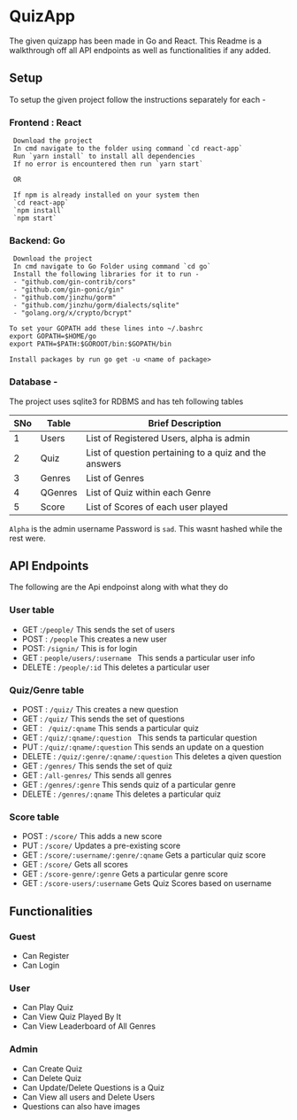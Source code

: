 # QuizApp
The given quizapp has been made in Go and React. This Readme is a walkthrough off all API endpoints as well as functionalities if any added.

## Setup
To setup the given project follow the instructions separately for each - 

### Frontend : React 
     Download the project
     In cmd navigate to the folder using command `cd react-app`
     Run `yarn install` to install all dependencies
     If no error is encountered then run `yarn start`
     
     OR
     
     If npm is already installed on your system then
     `cd react-app`
     `npm install`
     `npm start`
     
     
### Backend: Go
     Download the project
     In cmd navigate to Go Folder using command `cd go`
     Install the following libraries for it to run - 
     - "github.com/gin-contrib/cors"
     - "github.com/gin-gonic/gin"  
     - "github.com/jinzhu/gorm"
     - "github.com/jinzhu/gorm/dialects/sqlite"
     - "golang.org/x/crypto/bcrypt"

    To set your GOPATH add these lines into ~/.bashrc
    export GOPATH=$HOME/go
    export PATH=$PATH:$GOROOT/bin:$GOPATH/bin
    
    Install packages by run go get -u <name of package>

### Database - 
The project uses sqlite3 for RDBMS and has teh following tables  

SNo | Table | Brief Description
--- | --- | ---
1 | Users | List of Registered Users, alpha is admin
2 | Quiz | List of question pertaining to a quiz and the answers
3 | Genres | List of Genres
4 | QGenres | List of Quiz within each Genre
5 | Score | List of Scores of each user played

`Alpha` is the admin username
Password is `sad`. This wasnt hashed while the rest were.


## API Endpoints
The following are the Api endpoinst along with what they do  
### User table
+ GET :`/people/` This sends the set of users
+ POST : `/people`  This creates a new user
+ POST: `/signin/`  This is for login
+ GET : `people/users/:username ` This sends a particular user info
+ DELETE : `/people/:id` This deletes a particular user
### Quiz/Genre table
+ POST : `/quiz/` This creates a new question
+ GET : `/quiz/`  This sends the set of questions
+ GET : ` /quiz/:qname`  This sends a particular quiz
+ GET : `/quiz/:qname/:question ` This sends ta particular question
+ PUT : `/quiz/:qname/:question` This sends an update on a question
+ DELETE : `/quiz/:genre/:qname/:question` This deletes a qiven question
+ GET : `/genres/` This sends the set of quiz
+ GET : `/all-genres/`  This sends all genres
+ GET : `/genres/:genre` This sends quiz of a particular genre
+ DELETE : `/genres/:qname` This deletes a particular quiz
### Score table
+ POST : `/score/` This adds a new score
+ PUT : `/score/` Updates a pre-existing score
+ GET : `/score/:username/:genre/:qname` Gets a particular quiz score
+ GET : `/score/` Gets all scores
+ GET : `/score-genre/:genre` Gets a particular genre score
+ GET : `/score-users/:username` Gets Quiz Scores based on username

## Functionalities

### Guest
+ Can Register
+ Can Login

### User
+ Can Play Quiz
+ Can View Quiz Played By It
+ Can View Leaderboard of All Genres

### Admin 
+ Can Create Quiz
+ Can Delete Quiz
+ Can Update/Delete Questions is a Quiz
+ Can View all users and Delete Users
+ Questions can also have images

